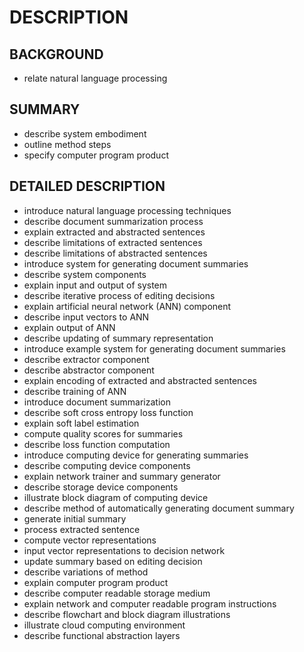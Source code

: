 # DESCRIPTION

## BACKGROUND

- relate natural language processing

## SUMMARY

- describe system embodiment
- outline method steps
- specify computer program product

## DETAILED DESCRIPTION

- introduce natural language processing techniques
- describe document summarization process
- explain extracted and abstracted sentences
- describe limitations of extracted sentences
- describe limitations of abstracted sentences
- introduce system for generating document summaries
- describe system components
- explain input and output of system
- describe iterative process of editing decisions
- explain artificial neural network (ANN) component
- describe input vectors to ANN
- explain output of ANN
- describe updating of summary representation
- introduce example system for generating document summaries
- describe extractor component
- describe abstractor component
- explain encoding of extracted and abstracted sentences
- describe training of ANN
- introduce document summarization
- describe soft cross entropy loss function
- explain soft label estimation
- compute quality scores for summaries
- describe loss function computation
- introduce computing device for generating summaries
- describe computing device components
- explain network trainer and summary generator
- describe storage device components
- illustrate block diagram of computing device
- describe method of automatically generating document summary
- generate initial summary
- process extracted sentence
- compute vector representations
- input vector representations to decision network
- update summary based on editing decision
- describe variations of method
- explain computer program product
- describe computer readable storage medium
- explain network and computer readable program instructions
- describe flowchart and block diagram illustrations
- illustrate cloud computing environment
- describe functional abstraction layers

